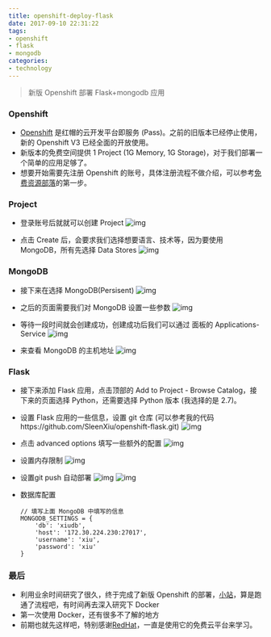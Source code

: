 ```yaml
---
title: openshift-deploy-flask
date: 2017-09-10 22:31:22
tags: 
- openshift 
- flask
- mongodb
categories: 
- technology
---
```


> 新版 Openshift 部署 Flask+mongodb 应用

<!-- more -->
### Openshift

- [Openshift](https://openshift.com) 是红帽的云开发平台即服务 (Pass)。之前的旧版本已经停止使用，新的 Openshift V3 已经全面的开放使用。
- 新版本的免费空间提供 1 Project (1G Memory, 1G Storage)，对于我们部署一个简单的应用足够了。
- 想要开始需要先注册 Openshift 的账号，具体注册流程不做介绍，可以参考[免费资源部落](https://www.freehao123.com/openshift-1g-php/)的第一步。

### Project

- 登录账号后就就可以创建 Project
![img](http://image.sleen.top/hexo/create-2.png)

- 点击 Create 后，会要求我们选择想要语言、技术等，因为要使用 MongoDB，所有先选择 Data Stores
![img](http://image.sleen.top/hexo/data.png)

### MongoDB
- 接下来在选择 MongoDB(Persisent)
![img](http://image.sleen.top/hexo/mongo.png)

- 之后的页面需要我们对 MongoDB 设置一些参数
![img](http://image.sleen.top/hexo/mongo-config.png)

- 等待一段时间就会创建成功，创建成功后我们可以通过 面板的 Applications-Service 
![img](http://image.sleen.top/hexo/mongo-service.png)

- 来查看 MongoDB 的主机地址
![img](http://image.sleen.top/hexo/mongo-host.png)

### Flask
- 接下来添加 Flask 应用，点击顶部的 Add to Project - Browse Catalog，接下来的页面选择 Python，还需要选择 Python 版本 (我选择的是 2.7)。
- 设置 Flask 应用的一些信息，设置 git 仓库 (可以参考我的代码https://github.com/SleenXiu/openshift-flask.git)
![img](http://image.sleen.top/hexo/careate-flask.png)

- 点击 advanced options 填写一些额外的配置 
![img](http://image.sleen.top/hexo/deploy-config.png)

- 设置内存限制
![img](http://image.sleen.top/hexo/deploy-limit.png)

- 设置git push 自动部署
![img](http://image.sleen.top/hexo/git-buid.png)
![img](http://image.sleen.top/hexo/git-hook.png)

- 数据库配置
   ```
   // 填写上面 MongoDB 中填写的信息
   MONGODB_SETTINGS = {
       'db': 'xiudb',
       'host': '172.30.224.230:27017', 
       'username': 'xiu',
       'password': 'xiu'
   }
   ```
  
### 最后

- 利用业余时间研究了很久，终于完成了新版 Openshift 的部署，[小站](http://xiu.insword.cn)，算是跑通了流程吧，有时间再去深入研究下 Docker
- 第一次使用 Docker，还有很多不了解的地方
- 前期也就先这样吧，特别感谢[RedHat](https://www.redhat.com)，一直是使用它的免费云平台来学习。